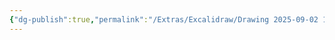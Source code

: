 ```yaml
---
{"dg-publish":true,"permalink":"/Extras/Excalidraw/Drawing 2025-09-02 13.58.34.excalidraw/","tags":["excalidraw"]}
---
```

<style> .container {font-family: sans-serif; text-align: center;} .button-wrapper button {z-index: 1;height: 40px; width: 100px; margin: 10px;padding: 5px;} .excalidraw .App-menu_top .buttonList { display: flex;} .excalidraw-wrapper { height: 800px; margin: 50px; position: relative;} :root[dir="ltr"] .excalidraw .layer-ui__wrapper .zen-mode-transition.App-menu_bottom--transition-left {transform: none;} </style><script src="https://cdn.jsdelivr.net/npm/react@17/umd/react.production.min.js"></script><script src="https://cdn.jsdelivr.net/npm/react-dom@17/umd/react-dom.production.min.js"></script><script type="text/javascript" src="https://cdn.jsdelivr.net/npm/@excalidraw/excalidraw@0/dist/excalidraw.production.min.js"></script><div id="Drawing_2025-09-02_1358.34.excalidraw.md"></div><script>(function(){const InitialData={"type":"excalidraw","version":2,"source":"https://github.com/zsviczian/obsidian-excalidraw-plugin/releases/tag/2.15.1","elements":[{"id":"HzQZhgQ_YgP-Vd9p9joio","type":"rectangle","x":476.6144505739212,"y":222.59443664550784,"width":104.28640747070312,"height":103.41001892089841,"angle":0,"strokeColor":"#1e1e1e","backgroundColor":"transparent","fillStyle":"solid","strokeWidth":2,"strokeStyle":"solid","roughness":0,"opacity":100,"groupIds":[],"frameId":"xGkrUzHwHDO7J0tADpvL_","index":"Zzl","roundness":null,"seed":427009766,"version":22,"versionNonce":1302389434,"isDeleted":false,"boundElements":null,"updated":1756792748696,"link":null,"locked":false},{"id":"xGkrUzHwHDO7J0tADpvL_","type":"frame","x":362.6881810426712,"y":178.77664184570312,"width":344.4079284667969,"height":247.1324462890625,"angle":0,"strokeColor":"#bbb","backgroundColor":"transparent","fillStyle":"solid","strokeWidth":2,"strokeStyle":"solid","roughness":0,"opacity":100,"groupIds":[],"frameId":null,"index":"a0","roundness":null,"seed":2137643558,"version":24,"versionNonce":56573414,"isDeleted":false,"boundElements":null,"updated":1756792748696,"link":null,"locked":false,"customData":{"frameColor":{"stroke":"#D4D4D4","fill":"#ADADAD","nameColor":"#7A7A7A"}},"name":null},{"id":"Jg6rdrL4NSMf_1Si1O7PX","type":"diamond","x":513.4214268922806,"y":559.9915161132812,"width":76.24298095703125,"height":105.1627197265625,"angle":0,"strokeColor":"#1e1e1e","backgroundColor":"transparent","fillStyle":"solid","strokeWidth":2,"strokeStyle":"solid","roughness":0,"opacity":100,"groupIds":[],"frameId":"IPz033UV5GLuf_Ekqufda","index":"a0V","roundness":null,"seed":112698726,"version":27,"versionNonce":1403550586,"isDeleted":false,"boundElements":null,"updated":1756792748696,"link":null,"locked":false},{"id":"IPz033UV5GLuf_Ekqufda","type":"frame","x":388.97886097431183,"y":524.0609130859375,"width":332.138916015625,"height":202.43829345703125,"angle":0,"strokeColor":"#bbb","backgroundColor":"transparent","fillStyle":"solid","strokeWidth":2,"strokeStyle":"solid","roughness":0,"opacity":100,"groupIds":[],"frameId":null,"index":"a1","roundness":null,"seed":1353320614,"version":19,"versionNonce":1976209702,"isDeleted":false,"boundElements":null,"updated":1756792748696,"link":null,"locked":false,"customData":{"frameColor":{"stroke":"#D4D4D4","fill":"#ADADAD","nameColor":"#7A7A7A"}},"name":null},{"id":"SLXeuF88B3OLtblvCxjk0","type":"frame","x":408.25867664813995,"y":787.8440768879226,"width":291.8265686035156,"height":237.49249267578136,"angle":0,"strokeColor":"#bbb","backgroundColor":"transparent","fillStyle":"solid","strokeWidth":2,"strokeStyle":"solid","roughness":0,"opacity":100,"groupIds":[],"frameId":null,"index":"a2","roundness":null,"seed":1290666982,"version":29,"versionNonce":247397434,"isDeleted":false,"boundElements":null,"updated":1756792748696,"link":null,"locked":false,"customData":{"frameColor":{"stroke":"#D4D4D4","fill":"#ADADAD","nameColor":"#7A7A7A"}},"name":null},{"id":"WlxEKtTta1qUaZtBmklIY","type":"frame","x":416.1459141969681,"y":1153.2845805172835,"width":301.46649169921875,"height":388.2257385253906,"angle":0,"strokeColor":"#bbb","backgroundColor":"transparent","fillStyle":"solid","strokeWidth":2,"strokeStyle":"solid","roughness":0,"opacity":100,"groupIds":[],"frameId":null,"index":"a3","roundness":null,"seed":1838192422,"version":19,"versionNonce":2112453734,"isDeleted":false,"boundElements":null,"updated":1756792748696,"link":null,"locked":false,"customData":{"frameColor":{"stroke":"#D4D4D4","fill":"#ADADAD","nameColor":"#7A7A7A"}},"name":null},{"id":"3Pk0okEJ","type":"text","x":529.0004063844681,"y":349,"width":8,"height":25,"angle":0,"strokeColor":"#1e1e1e","backgroundColor":"transparent","fillStyle":"solid","strokeWidth":2,"strokeStyle":"solid","roughness":1,"opacity":100,"groupIds":[],"frameId":"xGkrUzHwHDO7J0tADpvL_","index":"Zz","roundness":null,"seed":2003706790,"version":3,"versionNonce":1615458854,"isDeleted":true,"boundElements":null,"updated":1756792736766,"link":null,"locked":false,"text":"","rawText":"","fontSize":20,"fontFamily":5,"textAlign":"left","verticalAlign":"top","containerId":null,"originalText":"","autoResize":true,"lineHeight":1.25},{"id":"buBTPrrb","type":"text","x":504.0004063844681,"y":256,"width":8,"height":25,"angle":0,"strokeColor":"#1e1e1e","backgroundColor":"transparent","fillStyle":"solid","strokeWidth":2,"strokeStyle":"solid","roughness":1,"opacity":100,"groupIds":[],"frameId":"xGkrUzHwHDO7J0tADpvL_","index":"ZzV","roundness":null,"seed":99099834,"version":3,"versionNonce":731758138,"isDeleted":true,"boundElements":null,"updated":1756792737613,"link":null,"locked":false,"text":"","rawText":"","fontSize":20,"fontFamily":5,"textAlign":"left","verticalAlign":"top","containerId":null,"originalText":"","autoResize":true,"lineHeight":1.25}],"appState":{"theme":"light","viewBackgroundColor":"#ffffff","currentItemStrokeColor":"#1e1e1e","currentItemBackgroundColor":"transparent","currentItemFillStyle":"solid","currentItemStrokeWidth":2,"currentItemStrokeStyle":"solid","currentItemRoughness":0,"currentItemOpacity":100,"currentItemFontFamily":5,"currentItemFontSize":20,"currentItemTextAlign":"left","currentItemStartArrowhead":null,"currentItemEndArrowhead":"arrow","currentItemArrowType":"round","currentItemFrameRole":null,"scrollX":0,"scrollY":-2.842170943040401e-14,"zoom":{"value":1},"currentItemRoundness":"sharp","gridSize":20,"gridStep":5,"gridModeEnabled":false,"gridColor":{"Bold":"rgba(217, 217, 217, 0.5)","Regular":"rgba(230, 230, 230, 0.5)"},"currentStrokeOptions":null,"frameRendering":{"enabled":true,"clip":true,"name":true,"outline":true,"markerName":true,"markerEnabled":true},"objectsSnapModeEnabled":false,"activeTool":{"type":"selection","customType":null,"locked":false,"fromSelection":false,"lastActiveTool":null}},"files":{}};InitialData.scrollToContent=true;App=()=>{const e=React.useRef(null),t=React.useRef(null),[n,i]=React.useState({width:void 0,height:void 0});return React.useEffect(()=>{i({width:t.current.getBoundingClientRect().width,height:t.current.getBoundingClientRect().height});const e=()=>{i({width:t.current.getBoundingClientRect().width,height:t.current.getBoundingClientRect().height})};return window.addEventListener("resize",e),()=>window.removeEventListener("resize",e)},[t]),React.createElement(React.Fragment,null,React.createElement("div",{className:"excalidraw-wrapper",ref:t},React.createElement(ExcalidrawLib.Excalidraw,{ref:e,width:n.width,height:n.height,initialData:InitialData,viewModeEnabled:!0,zenModeEnabled:!0,gridModeEnabled:!1})))},excalidrawWrapper=document.getElementById("Drawing_2025-09-02_1358.34.excalidraw.md");ReactDOM.render(React.createElement(App),excalidrawWrapper);})();</script>